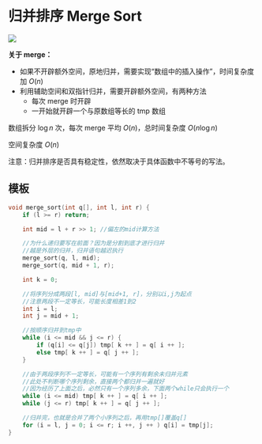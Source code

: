 # 归并排序 Merge Sort

![](https://cjpark-1304138896.cos.ap-guangzhou.myqcloud.com/note_img/merge_sort.gif)

**关于 merge：**

+ 如果不开辟额外空间，原地归并，需要实现“数组中的插入操作”，时间复杂度加 $O(n)$
+ 利用辅助空间和双指针归并，需要开辟额外空间，有两种方法
  + 每次 merge 时开辟
  + 一开始就开辟一个与原数组等长的 tmp 数组

数组拆分 $\log n$ 次，每次 merge 平均 $O(n)$，总时间复杂度 $O(n\log n)$

空间复杂度 $O(n)$

注意：归并排序是否具有稳定性，依然取决于具体函数中不等号的写法。

## 模板

```cpp
void merge_sort(int q[], int l, int r) {
    if (l >= r) return;

    int mid = l + r >> 1; //偏左的mid计算方法

    //为什么递归要写在前面？因为是分割到底才进行归并
    //越是外层的归并，归并语句越迟执行
    merge_sort(q, l, mid);
    merge_sort(q, mid + 1, r);

    int k = 0;

    //将序列分成两段[l, mid]与[mid+1, r]，分别以i,j为起点
    //注意两段不一定等长，可能长度相差1到2
    int i = l;
    int j = mid + 1;

    //按顺序归并到tmp中
    while (i <= mid && j <= r) {
        if (q[i] <= q[j]) tmp[ k ++ ] = q[ i ++ ];
        else tmp[ k ++ ] = q[ j ++ ];
    }

    //由于两段序列不一定等长，可能有一个序列有剩余未归并元素
    //此处不判断哪个序列剩余，直接两个都归并一遍就好
    //因为经历了上面之后，必然只有一个序列多余，下面两个while只会执行一个
    while (i <= mid) tmp[ k ++ ] = q[ i ++ ];
    while (j <= r) tmp[ k ++ ] = q[ j ++ ];

    //归并完，也就是合并了两个小序列之后，再用tmp[]覆盖q[]
    for (i = l, j = 0; i <= r; i ++, j ++ ) q[i] = tmp[j];
}
```